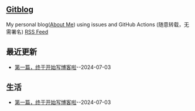 ## [Gitblog](https://yihong0618.github.io/gitblog/)
My personal blog([About Me](https://github.com/yihong0618/gitblog/issues/282)) using issues and GitHub Actions (随意转载，无需署名)
[RSS Feed](https://raw.githubusercontent.com/cnaron/blog/master/feed.xml)

## 最近更新
- [第一篇，终于开始写博客啦](https://github.com/cnaron/blog/issues/1)--2024-07-03
## 生活
- [第一篇，终于开始写博客啦](https://github.com/cnaron/blog/issues/1)--2024-07-03
